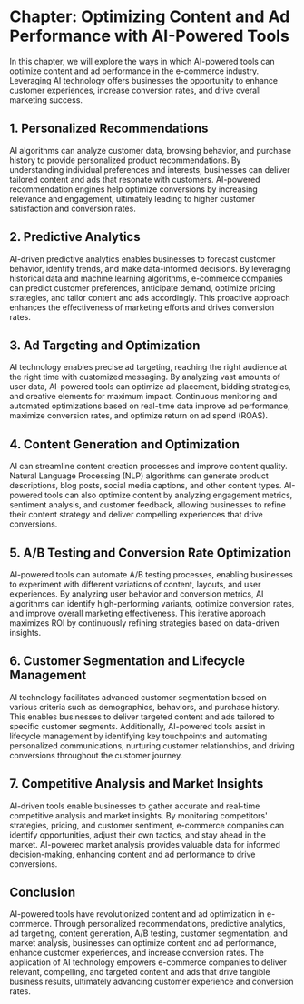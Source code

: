 Chapter: Optimizing Content and Ad Performance with AI-Powered Tools
====================================================================

In this chapter, we will explore the ways in which AI-powered tools can optimize content and ad performance in the e-commerce industry. Leveraging AI technology offers businesses the opportunity to enhance customer experiences, increase conversion rates, and drive overall marketing success.

**1. Personalized Recommendations**
-----------------------------------

AI algorithms can analyze customer data, browsing behavior, and purchase history to provide personalized product recommendations. By understanding individual preferences and interests, businesses can deliver tailored content and ads that resonate with customers. AI-powered recommendation engines help optimize conversions by increasing relevance and engagement, ultimately leading to higher customer satisfaction and conversion rates.

**2. Predictive Analytics**
---------------------------

AI-driven predictive analytics enables businesses to forecast customer behavior, identify trends, and make data-informed decisions. By leveraging historical data and machine learning algorithms, e-commerce companies can predict customer preferences, anticipate demand, optimize pricing strategies, and tailor content and ads accordingly. This proactive approach enhances the effectiveness of marketing efforts and drives conversion rates.

**3. Ad Targeting and Optimization**
------------------------------------

AI technology enables precise ad targeting, reaching the right audience at the right time with customized messaging. By analyzing vast amounts of user data, AI-powered tools can optimize ad placement, bidding strategies, and creative elements for maximum impact. Continuous monitoring and automated optimizations based on real-time data improve ad performance, maximize conversion rates, and optimize return on ad spend (ROAS).

**4. Content Generation and Optimization**
------------------------------------------

AI can streamline content creation processes and improve content quality. Natural Language Processing (NLP) algorithms can generate product descriptions, blog posts, social media captions, and other content types. AI-powered tools can also optimize content by analyzing engagement metrics, sentiment analysis, and customer feedback, allowing businesses to refine their content strategy and deliver compelling experiences that drive conversions.

**5. A/B Testing and Conversion Rate Optimization**
---------------------------------------------------

AI-powered tools can automate A/B testing processes, enabling businesses to experiment with different variations of content, layouts, and user experiences. By analyzing user behavior and conversion metrics, AI algorithms can identify high-performing variants, optimize conversion rates, and improve overall marketing effectiveness. This iterative approach maximizes ROI by continuously refining strategies based on data-driven insights.

**6. Customer Segmentation and Lifecycle Management**
-----------------------------------------------------

AI technology facilitates advanced customer segmentation based on various criteria such as demographics, behaviors, and purchase history. This enables businesses to deliver targeted content and ads tailored to specific customer segments. Additionally, AI-powered tools assist in lifecycle management by identifying key touchpoints and automating personalized communications, nurturing customer relationships, and driving conversions throughout the customer journey.

**7. Competitive Analysis and Market Insights**
-----------------------------------------------

AI-driven tools enable businesses to gather accurate and real-time competitive analysis and market insights. By monitoring competitors' strategies, pricing, and customer sentiment, e-commerce companies can identify opportunities, adjust their own tactics, and stay ahead in the market. AI-powered market analysis provides valuable data for informed decision-making, enhancing content and ad performance to drive conversions.

**Conclusion**
--------------

AI-powered tools have revolutionized content and ad optimization in e-commerce. Through personalized recommendations, predictive analytics, ad targeting, content generation, A/B testing, customer segmentation, and market analysis, businesses can optimize content and ad performance, enhance customer experiences, and increase conversion rates. The application of AI technology empowers e-commerce companies to deliver relevant, compelling, and targeted content and ads that drive tangible business results, ultimately advancing customer experience and conversion rates.

